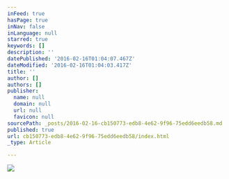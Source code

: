 ```yaml
---
inFeed: true
hasPage: true
inNav: false
inLanguage: null
starred: true
keywords: []
description: ''
datePublished: '2016-02-16T01:04:07.467Z'
dateModified: '2016-02-16T01:04:03.417Z'
title: ''
author: []
authors: []
publisher:
  name: null
  domain: null
  url: null
  favicon: null
sourcePath: _posts/2016-02-16-cb150773-edb8-4e62-9f96-75edd6eedb58.md
published: true
url: cb150773-edb8-4e62-9f96-75edd6eedb58/index.html
_type: Article

---
```

![](https://the-grid-user-content.s3-us-west-2.amazonaws.com/8d85bdb3-0cd9-4e4c-9091-05b6c1895492.jpg)
